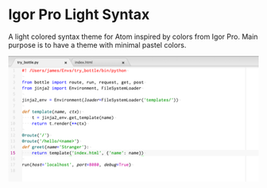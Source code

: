 # Igor Pro Light Syntax

A light colored syntax theme for Atom inspired by colors from Igor Pro. Main purpose is to have a theme with minimal pastel colors.

![A screenshot of your theme](/img/screenshot.png)
